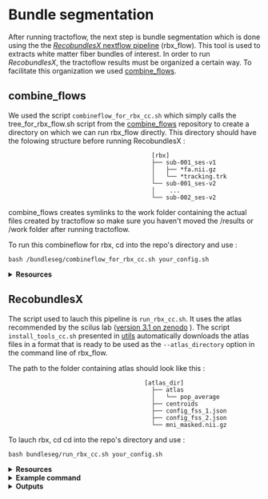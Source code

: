 # Bundle segmentation
After running tractoflow, the next step is bundle segmentation which is done using the the [*RecobundlesX* nextflow pipeline](https://scil-documentation.readthedocs.io/en/latest/our_tools/recobundles.html) (rbx_flow). This tool is used to extracts white matter fiber bundles of interest. In order to run *RecobundlesX*, the tractoflow results must be organized a certain way. To facilitate this organization we used [combine_flows](https://github.com/scilus/combine_flows/blob/main/tree_for_bst_flow.sh).

## combine_flows
We used the script `combineflow_for_rbx_cc.sh` which simply calls the tree_for_rbx_flow.sh script from the [combine_flows](https://github.com/scilus/combine_flows) repository to create a directory on which we can run rbx_flow directly. This directory should have the folowing structure before running RecobundlesX :

```
                                        [rbx]
                                        ├── sub-001_ses-v1
                                        │   ├── *fa.nii.gz
                                        │   └── *tracking.trk
                                        └── sub-001_ses-v2
                                        │    ...
                                        └── sub-002_ses-v2 
```
combine_flows creates symlinks to the work folder containing the actual files created by tractoflow so make sure you haven't moved the /results or /work folder after running tractoflow.

To run this combineflow for rbx, cd into the repo's directory and use :
```
bash /bundleseg/combineflow_for_rbx_cc.sh your_config.sh
```

<details><summary><b>Resources</b></summary>

  * [Github repository](https://github.com/scilus/combine_flows)
    
</details>


## RecobundlesX
The script used to lauch this pipeline is `run_rbx_cc.sh`. It uses the atlas recommended by the scilus lab ([version 3.1 on zenodo](https://zenodo.org/records/10103446) ). The script `install_tools_cc.sh` presented in [utils](https://github.com/Tetreault-Pain-Imaging-Lab/ChronicPainDWI/tree/main/utils) automatically downloads the atlas files in a format that is ready to be used as the `--atlas_directory` option in the command line of rbx_flow. 

The path to the folder containing atlas should look like this :
```
                                      [atlas_dir]
                                        ├── atlas
                                        │   └── pop_average
                                        ├── centroids
                                        ├── config_fss_1.json
                                        ├── config_fss_2.json
                                        └── mni_masked.nii.gz
```

To lauch rbx, cd cd into the repo's directory and use :
```
bash bundleseg/run_rbx_cc.sh your_config.sh
```

<details><summary><b>Resources</b></summary>

  * [Github repository](https://github.com/scilus/rbx_flow)
  * [SCIL RecobundleX documentation](https://scil-documentation.readthedocs.io/en/latest/our_tools/recobundles.html)
  * [Example atlases](https://zenodo.org/record/4104300#.YmMEk_PMJaQ)
  * `Rheault, Francois. Analyse et reconstruction de faisceaux de la matière blanche.
page 137-170, (2020), https://savoirs.usherbrooke.ca/handle/11143/17255`
</details>

<details><summary><b>Example command</b></summary>
  
```
nextflow run $my_main_nf \
    --input $my_input \
    -with-singularity $my_singularity_img \
    -with-report report.html \
    --atlas_directory $my_atlas_dir \
    -resume
```
</details>

<details><summary><b>Outputs</b></summary>
  
the outputs structure should look like this:
```
               [results_rbx]
            │   ├── sub-001_ses-v1
            │   │   ├── Clean_Bundles
            │   │   ├── Recognize_Bundles
            │   │   ├── Register_Anat
            │   │   └── Transform_Centroids
            │   ├── sub-001_ses-v2
            │   │   └── ...
            │   ├── sub-002_ses-v1
...
```

</details>
